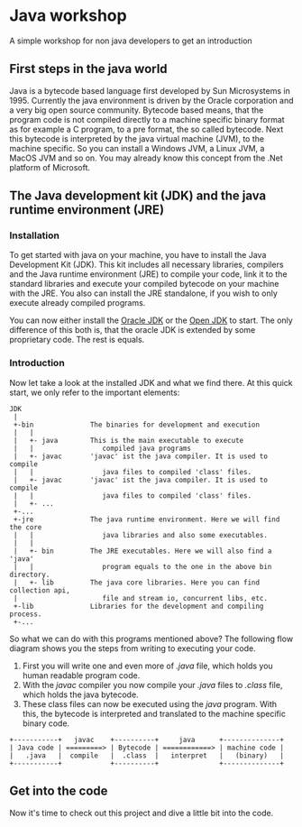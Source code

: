 # Java workshop
A simple workshop for non java developers to get an introduction

## First steps in the java world
Java is a bytecode based language first developed by Sun Microsystems in 1995.
Currently the java environment is driven by the Oracle corporation and a very big open source community. 
Bytecode based means, that the program code is not compiled directly to a machine specific binary format 
as for example a C program, to a pre format, the so called bytecode. Next this bytecode is interpreted by 
the java virtual machine (JVM), to the machine specific. So you can install a Windows JVM, a Linux JVM, a 
MacOS JVM and so on. You may already know this concept from the .Net platform of Microsoft.  

## The Java development kit (JDK) and the java runtime environment (JRE)
### Installation
To get started with java on your machine, you have to install the Java Development Kit (JDK). This kit includes
all necessary libraries, compilers and the Java runtime environment (JRE) to compile your code, link it to the 
standard libraries and execute your compiled bytecode on your machine with the JRE. You also can install the JRE 
standalone, if you wish to only execute already compiled programs.   

You can now either install the [Oracle JDK](http://www.oracle.com/technetwork/java/javase/downloads/jdk8-downloads-2133151.html)
or the [Open JDK](http://openjdk.java.net/) to start. The only difference of this both is, that the 
oracle JDK is extended by some proprietary code. The rest is equals.
  
### Introduction
Now let take a look at the installed JDK and what we find there. At this quick start, we only refer to the important 
elements:

```
JDK 
 |
 +-bin              The binaries for development and execution
 |   |
 |   +- java        This is the main executable to execute 
 |   |                 compiled java programs
 |   +- javac       'javac' ist the java compiler. It is used to compile 
 |   |                 java files to compiled 'class' files.
 |   +- javac       'javac' ist the java compiler. It is used to compile 
 |   |                 java files to compiled 'class' files.
 |   +- ...
 +-...                     
 +-jre              The java runtime environment. Here we will find the core 
 |   |                 java libraries and also some executables.
 |   |
 |   +- bin         The JRE executables. Here we will also find a 'java' 
 |   |                 program equals to the one in the above bin directory.
 |   +- lib         The java core libraries. Here you can find collection api, 
 |                     file and stream io, concurrent libs, etc.
 +-lib              Libraries for the development and compiling process.
 +-...
```

So what we can do with this programs mentioned above? The following flow diagram shows you the steps from writing to 
executing your code.
 
1. First you will write one and even more of *.java* file, which holds you human readable program code.  
2. With the *javac* compiler you now compile your *.java* files to *.class* file, which holds the java bytecode.
3. These class files can now be executed using the *java* program. With this, the bytecode is interpreted and 
translated to the machine specific binary code.

```
+-----------+   javac    +----------+     java      +--------------+
| Java code | =========> | Bytecode | ============> | machine code |
|   .java   |  compile   |  .class  |   interpret   |   (binary)   |
+-----------+            +----------+               +--------------+
````

## Get into the code
Now it's time to check out this project and dive a little bit into the code.

